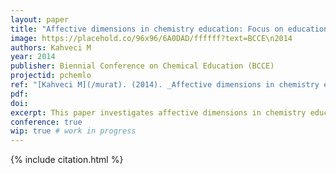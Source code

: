 ```yaml
---
layout: paper
title: "Affective dimensions in chemistry education: Focus on educational technology and learning objects"
image: https://placehold.co/96x96/6A0DAD/ffffff?text=BCCE\n2014
authors: Kahveci M
year: 2014
publisher: Biennial Conference on Chemical Education (BCCE)
projectid: pchemlo
ref: "[Kahveci M](/murat). (2014). _Affective dimensions in chemistry education: Focus on educational technology and learning objects_. Paper presented at the Biennial Conference on Chemical Education (BCCE). [Symposium]. Grand Valley State University, Allendale, MI, U.S.A. Au- gust 3 - 7, 2014."
pdf:
doi:
excerpt: This paper investigates affective dimensions in chemistry education, with a specific focus on educational technology and learning objects.
conference: true
wip: true # work in progress 
---
```


{% include citation.html %}